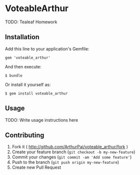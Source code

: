# VoteableArthur

TODO: Tealeaf Homework

## Installation

Add this line to your application's Gemfile:

    gem 'voteable_arthur'

And then execute:

    $ bundle

Or install it yourself as:

    $ gem install voteable_arthur

## Usage

TODO: Write usage instructions here

## Contributing

1. Fork it ( http://github.com/ArthurPai/voteable_arthur/fork )
2. Create your feature branch (`git checkout -b my-new-feature`)
3. Commit your changes (`git commit -am 'Add some feature'`)
4. Push to the branch (`git push origin my-new-feature`)
5. Create new Pull Request
